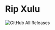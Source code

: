 # Rip Xulu

![GitHub All Releases](https://img.shields.io/github/downloads/Sago2b2t/RIP-Xulu/total)
